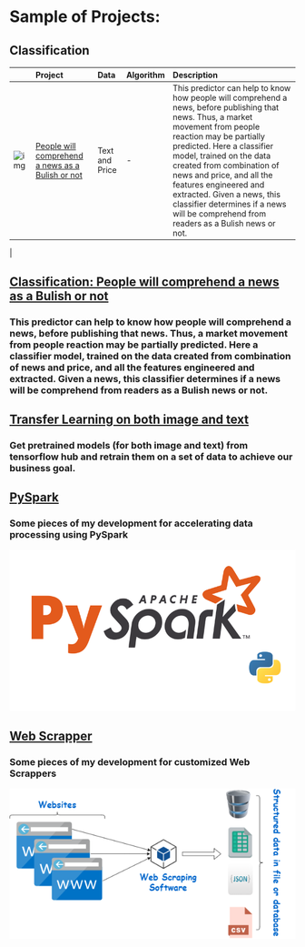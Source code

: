 # Sample of Projects:


## Classification
|   | Project     | Data | Algorithm | Description                       | 
| :-------- | :------- | :-------| :-------- | :-------------------------------- |
| <img src="https://tse4.mm.bing.net/th?id=OIP.zU3UWFU3dREt9TXVHJmwOAHaEK&pid=Api&P=0&h=180" alt="img"  width="450"/> | [People will comprehend a news as a Bulish or not](https://github.com/yasi44/Classifier_BulishPredictor_NLPCryptoNews_Prices) | Text and Price| - | This predictor can help to know how people will comprehend a news, before publishing that news. Thus, a market movement from people reaction may be partially predicted. Here a classifier model, trained on the data created from combination of news and price, and all the features engineered and extracted. Given a news, this classifier determines if a news will be comprehend from readers as a Bulish news or not. 
 |
## [Classification: People will comprehend a news as a Bulish or not](https://github.com/yasi44/Classifier_BulishPredictor_NLPCryptoNews_Prices)
### This predictor can help to know how people will comprehend a news, before publishing that news. Thus, a market movement from people reaction may be partially predicted. Here a classifier model, trained on the data created from combination of news and price, and all the features engineered and extracted. Given a news, this classifier determines if a news will be comprehend from readers as a Bulish news or not. 

## [Transfer Learning on both image and text](https://github.com/yasi44/TransferLearning)
### Get pretrained models (for both image and text) from tensorflow hub and retrain them on a set of data to achieve our business goal. 


## [PySpark](https://github.com/yasi44/PySpark_Snippets)
### Some pieces of my development for accelerating data processing using PySpark
![](/images/pyspark.png)

## [Web Scrapper](https://github.com/yasi44/Web-Scrapper)
### Some pieces of my development for customized Web Scrappers
![](/images/web_scraping.png)

